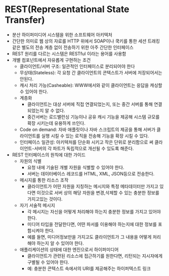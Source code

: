 # REST(Representational State Transfer)

- 분산 하이퍼미디어 시스템을 위한 소프트웨어 아키텍처
- 간단한 의미로 웹 상의 자료를 HTTP 위에서 SOAP이나 쿡키를 통한 세션 트래킹 같은 별도의 전송 계층 없이 전송하기 위한 아주 간단한 인터페이스
- REST 원리를 다르는 시스템은 RESTful 이라는 용어를 사용함
- 개별 컴포넌트에서 자유롭게 구현하는 조건
  - 클라이언트/서버 구조: 일관적인 인터페이스로 분리되어야 한다
  - 무상태(Stateless): 각 요청 간 클라이언트의 콘텍스트가 서버에 저장되어서는 안된다.
  - 캐시 처리 가능(Casheable): WWW에서와 같이 클라이언트는 응답을 캐싱할 수 있어야 한다.
  - 계층화
    -  클라이언트는 대상 서버에 직접 연결되었는지, 또는 중간 서버를 통해 연결되었는지 알 수 없다.
    - 중간서버는 로드밸런싱 기능이나 공유 캐시 기능을 제공해 시스템 규모를 확장 시키는데 유용하게 쓰인다.
  - Code on demand: 자바 애플릿이나 자바 스크립트의 제공을 통해 서버가 클라이언트를 실행 시킬 수 있는 로직을 전송해 기능을 확장 시킬 수 있다.
  - 인터페이스 일관성: 아키텍처를 단순화 시키고 작은 단위로 분리함으로 써 클라이언트-서버의 각 파트가 독립적으로 개선될 수 있도록 해준다.
- REST 인터페이스의 원칙에 대한 가이드
  - 자원의 식별
    - 요청 내에 기술된 개별 자원을 식별할 수 있어야 한다.
    - 서버는 데이터베이스 레코드를 HTML, XML, JSON등으로 전송한다.
  - 메시지를 통한 리소스 조작
    - 클라이언트가 어떤 자원을 지칭하는 메시지와 특정 메타데이터만 가지고 있다면 이것으로 서버 상의 해당 자원을 변경,삭제할 수 있는 충분한 정보를 가지고있는 것이다.
  - 자기 서술적 메시지
    - 각 메시지는 자신을 어떻게 처리해야 하는지 충분한 정보를 가지고 있어야 한다.
    - 미디어 타입을 전달한다면, 어떤 파서를 이용해야 하는지에 대한 정보를 포함시켜야 한다.
    - 예를 들면, 미디어정보만을 가지고도 클라이언트가 그 내용을 어떻게 처리해야 하는지 알 수 있어야 한다.
  - 애플리케이션의 상태에 대한 엔진으로서 하이퍼미디어
    - 클라이언트가 관련된 리소스에 접근하기를 원한다면, 리턴되는 지시자에게 구별될 수 있어야 한다.
    - 예: 충분한 콘텍스트 속에서의 URI를 제공해주는 하이퍼텍스트 링크